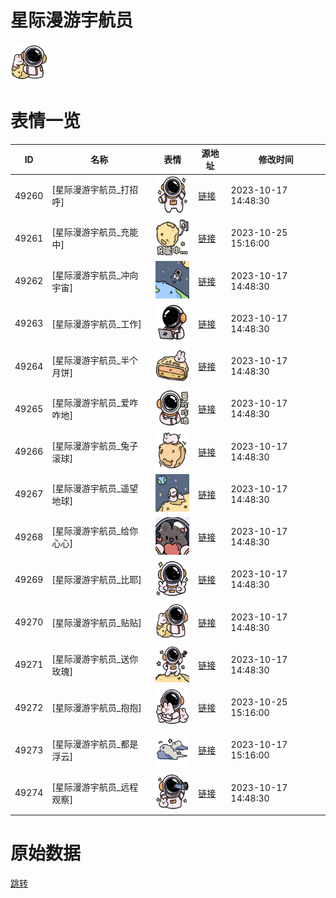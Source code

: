 # 星际漫游宇航员

<img src="./cover.png" height="60" alt="cover" />

# 表情一览

|ID|名称|表情|源地址|修改时间|
|----|----|----|----|----|
|49260|[星际漫游宇航员_打招呼]|<img src="./pic/049260_%5B星际漫游宇航员_打招呼%5D.png" height="60" alt="打招呼"/>|[链接](https://i0.hdslb.com/bfs/garb/deae02c03b1a49a76ca34f30f72e30138762a029.png)|2023-10-17 14:48:30|
|49261|[星际漫游宇航员_充能中]|<img src="./pic/049261_%5B星际漫游宇航员_充能中%5D.png" height="60" alt="充能中"/>|[链接](https://i0.hdslb.com/bfs/garb/1fa994b6d0c59a2127cd866cd36efc47b1a38642.png)|2023-10-25 15:16:00|
|49262|[星际漫游宇航员_冲向宇宙]|<img src="./pic/049262_%5B星际漫游宇航员_冲向宇宙%5D.png" height="60" alt="冲向宇宙"/>|[链接](https://i0.hdslb.com/bfs/garb/c51451328bc6675c18f03419ccf11a00fc0a63e5.png)|2023-10-17 14:48:30|
|49263|[星际漫游宇航员_工作]|<img src="./pic/049263_%5B星际漫游宇航员_工作%5D.png" height="60" alt="工作"/>|[链接](https://i0.hdslb.com/bfs/garb/34671a893bea81e63b5323931d1f3a402744dbe0.png)|2023-10-17 14:48:30|
|49264|[星际漫游宇航员_半个月饼]|<img src="./pic/049264_%5B星际漫游宇航员_半个月饼%5D.png" height="60" alt="半个月饼"/>|[链接](https://i0.hdslb.com/bfs/garb/a6d2533f774673c435c561562ed0b07df77af10e.png)|2023-10-17 14:48:30|
|49265|[星际漫游宇航员_爱咋咋地]|<img src="./pic/049265_%5B星际漫游宇航员_爱咋咋地%5D.png" height="60" alt="爱咋咋地"/>|[链接](https://i0.hdslb.com/bfs/garb/9c1c79a95bdad0f1f88a32ea1c99c4da6b1ae401.png)|2023-10-17 14:48:30|
|49266|[星际漫游宇航员_兔子滚球]|<img src="./pic/049266_%5B星际漫游宇航员_兔子滚球%5D.png" height="60" alt="兔子滚球"/>|[链接](https://i0.hdslb.com/bfs/garb/77d9b0ba59e7e194c211097c3ff05611d7dd4444.png)|2023-10-17 14:48:30|
|49267|[星际漫游宇航员_遥望地球]|<img src="./pic/049267_%5B星际漫游宇航员_遥望地球%5D.png" height="60" alt="遥望地球"/>|[链接](https://i0.hdslb.com/bfs/garb/4d2953deea3c4703322e818b57e5f3965468f01a.png)|2023-10-17 14:48:30|
|49268|[星际漫游宇航员_给你心心]|<img src="./pic/049268_%5B星际漫游宇航员_给你心心%5D.png" height="60" alt="给你心心"/>|[链接](https://i0.hdslb.com/bfs/garb/9365c5fd8b98155c36356f649b6eec25c02b98a3.png)|2023-10-17 14:48:30|
|49269|[星际漫游宇航员_比耶]|<img src="./pic/049269_%5B星际漫游宇航员_比耶%5D.png" height="60" alt="比耶"/>|[链接](https://i0.hdslb.com/bfs/garb/3c5fe5875987cc1c9e6cf14b3989b227608fa653.png)|2023-10-17 14:48:30|
|49270|[星际漫游宇航员_贴贴]|<img src="./pic/049270_%5B星际漫游宇航员_贴贴%5D.png" height="60" alt="贴贴"/>|[链接](https://i0.hdslb.com/bfs/garb/4b71f6503bd441585c5a664488d0f072274c2d8f.png)|2023-10-17 14:48:30|
|49271|[星际漫游宇航员_送你玫瑰]|<img src="./pic/049271_%5B星际漫游宇航员_送你玫瑰%5D.png" height="60" alt="送你玫瑰"/>|[链接](https://i0.hdslb.com/bfs/garb/d27c5e7a2d96183bbfa6e3a8aa0354ffdd622e49.png)|2023-10-17 14:48:30|
|49272|[星际漫游宇航员_抱抱]|<img src="./pic/049272_%5B星际漫游宇航员_抱抱%5D.png" height="60" alt="抱抱"/>|[链接](https://i0.hdslb.com/bfs/garb/26b757618f08141c5b3b4b72250bc68acc88fa1c.png)|2023-10-25 15:16:00|
|49273|[星际漫游宇航员_都是浮云]|<img src="./pic/049273_%5B星际漫游宇航员_都是浮云%5D.png" height="60" alt="都是浮云"/>|[链接](https://i0.hdslb.com/bfs/garb/599c2b77c2126eb068ba8c1eee65810586569c84.png)|2023-10-17 15:16:00|
|49274|[星际漫游宇航员_远程观察]|<img src="./pic/049274_%5B星际漫游宇航员_远程观察%5D.png" height="60" alt="远程观察"/>|[链接](https://i0.hdslb.com/bfs/garb/0f8e80e7714f6c603d0c23cdfd3f9d20528e903d.png)|2023-10-17 14:48:30|

# 原始数据

[跳转](./raw.json)

